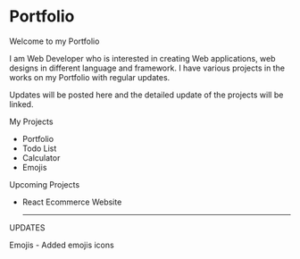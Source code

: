 # Portfolio

Welcome to my Portfolio

I am Web Developer who is interested in creating Web applications, web designs in different language and framework. 
I have various projects in the works on my Portfolio with regular updates.

Updates will be posted here and the detailed update of the projects will be linked.

My Projects

- Portfolio
- Todo List
- Calculator
- Emojis


Upcoming Projects

- React Ecommerce Website
  
  
  --------------------------
  
UPDATES

Emojis - Added emojis icons
